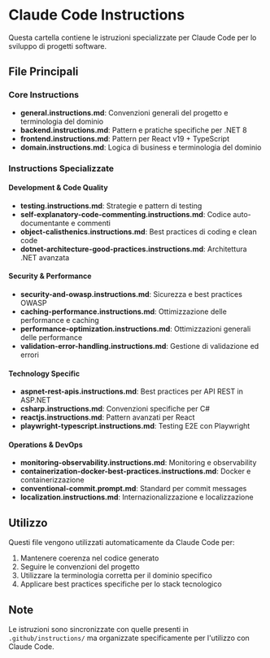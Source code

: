# Claude Code Instructions

Questa cartella contiene le istruzioni specializzate per Claude Code per lo sviluppo di progetti software.

## File Principali

### Core Instructions
- **general.instructions.md**: Convenzioni generali del progetto e terminologia del dominio
- **backend.instructions.md**: Pattern e pratiche specifiche per .NET 8
- **frontend.instructions.md**: Pattern per React v19 + TypeScript
- **domain.instructions.md**: Logica di business e terminologia del dominio

### Instructions Specializzate

#### Development & Code Quality
- **testing.instructions.md**: Strategie e pattern di testing
- **self-explanatory-code-commenting.instructions.md**: Codice auto-documentante e commenti
- **object-calisthenics.instructions.md**: Best practices di coding e clean code
- **dotnet-architecture-good-practices.instructions.md**: Architettura .NET avanzata

#### Security & Performance  
- **security-and-owasp.instructions.md**: Sicurezza e best practices OWASP
- **caching-performance.instructions.md**: Ottimizzazione delle performance e caching
- **performance-optimization.instructions.md**: Ottimizzazioni generali delle performance
- **validation-error-handling.instructions.md**: Gestione di validazione ed errori

#### Technology Specific
- **aspnet-rest-apis.instructions.md**: Best practices per API REST in ASP.NET
- **csharp.instructions.md**: Convenzioni specifiche per C#
- **reactjs.instructions.md**: Pattern avanzati per React
- **playwright-typescript.instructions.md**: Testing E2E con Playwright

#### Operations & DevOps
- **monitoring-observability.instructions.md**: Monitoring e observability
- **containerization-docker-best-practices.instructions.md**: Docker e containerizzazione
- **conventional-commit.prompt.md**: Standard per commit messages
- **localization.instructions.md**: Internazionalizzazione e localizzazione

## Utilizzo

Questi file vengono utilizzati automaticamente da Claude Code per:
1. Mantenere coerenza nel codice generato
2. Seguire le convenzioni del progetto
3. Utilizzare la terminologia corretta per il dominio specifico
4. Applicare best practices specifiche per lo stack tecnologico

## Note

Le istruzioni sono sincronizzate con quelle presenti in `.github/instructions/` ma organizzate specificamente per l'utilizzo con Claude Code.